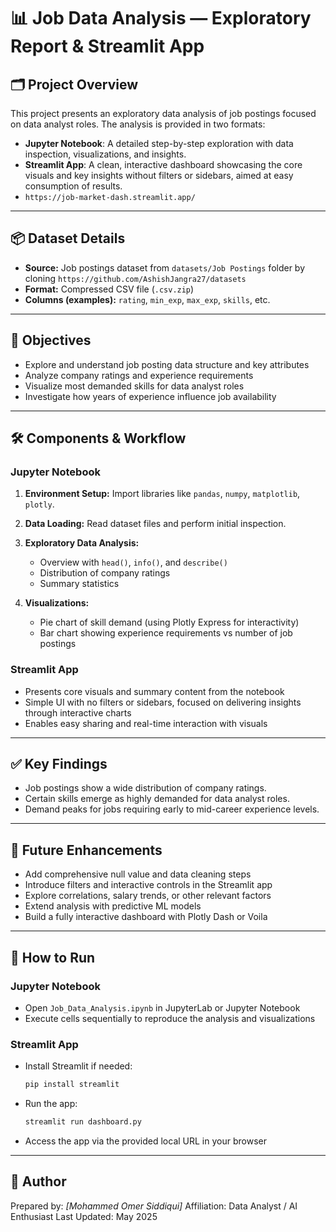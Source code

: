 # 📊 Job Data Analysis — Exploratory Report & Streamlit App

## 🗂️ Project Overview

This project presents an exploratory data analysis of job postings focused on data analyst roles. The analysis is provided in two formats:

* **Jupyter Notebook**: A detailed step-by-step exploration with data inspection, visualizations, and insights.
* **Streamlit App**: A clean, interactive dashboard showcasing the core visuals and key insights without filters or sidebars, aimed at easy consumption of results.
* `https://job-market-dash.streamlit.app/`

---

## 📦 Dataset Details

* **Source:** Job postings dataset from `datasets/Job Postings` folder by cloning `https://github.com/AshishJangra27/datasets`
* **Format:** Compressed CSV file (`.csv.zip`)
* **Columns (examples):** `rating`, `min_exp`, `max_exp`, `skills`, etc.

---

## 🎯 Objectives

* Explore and understand job posting data structure and key attributes
* Analyze company ratings and experience requirements
* Visualize most demanded skills for data analyst roles
* Investigate how years of experience influence job availability

---

## 🛠️ Components & Workflow

### Jupyter Notebook

1. **Environment Setup:** Import libraries like `pandas`, `numpy`, `matplotlib`, `plotly`.
2. **Data Loading:** Read dataset files and perform initial inspection.
3. **Exploratory Data Analysis:**

   * Overview with `head()`, `info()`, and `describe()`
   * Distribution of company ratings
   * Summary statistics
4. **Visualizations:**

   * Pie chart of skill demand (using Plotly Express for interactivity)
   * Bar chart showing experience requirements vs number of job postings

### Streamlit App

* Presents core visuals and summary content from the notebook
* Simple UI with no filters or sidebars, focused on delivering insights through interactive charts
* Enables easy sharing and real-time interaction with visuals

---

## ✅ Key Findings

* Job postings show a wide distribution of company ratings.
* Certain skills emerge as highly demanded for data analyst roles.
* Demand peaks for jobs requiring early to mid-career experience levels.

---

## 🧠 Future Enhancements

* Add comprehensive null value and data cleaning steps
* Introduce filters and interactive controls in the Streamlit app
* Explore correlations, salary trends, or other relevant factors
* Extend analysis with predictive ML models
* Build a fully interactive dashboard with Plotly Dash or Voila

---

## 🚀 How to Run

### Jupyter Notebook

* Open `Job_Data_Analysis.ipynb` in JupyterLab or Jupyter Notebook
* Execute cells sequentially to reproduce the analysis and visualizations

### Streamlit App

* Install Streamlit if needed:

  ```bash
  pip install streamlit  
  ```
* Run the app:

  ```bash
  streamlit run dashboard.py  
  ```
* Access the app via the provided local URL in your browser

---

## 👤 Author

Prepared by: *\[Mohammed Omer Siddiqui]*
Affiliation: Data Analyst / AI Enthusiast
Last Updated: May 2025
